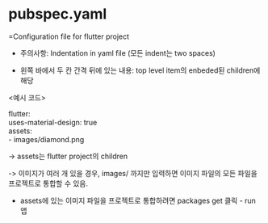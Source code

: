 # pubspec.yaml
=Configuration file for flutter project

* 주의사항: Indentation in yaml file (모든 indent는 two spaces)
  
* 왼쪽 바에서 두 칸 간격 뒤에 있는 내용: top level item의 enbeded된 children에 해당

<예시 코드>

flutter: </br>
  uses-material-design: true </br>
  assets: </br>
     - images/diamond.png

-> assets는 flutter project의 children

-> 이미지가 여러 개 있을 경우, images/ 까지만 입력하면 이미지 파일의 모든 파일을 프로젝트로 통합할 수 있음.

* assets에 있는 이미지 파일을 프로젝트로 통합하려면 packages get 클릭 - run 앱


